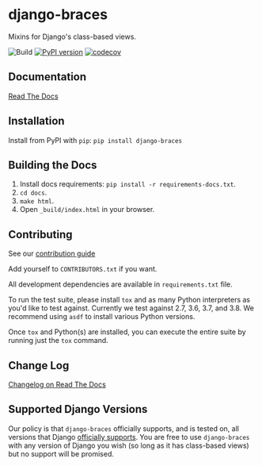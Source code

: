 # django-braces

Mixins for Django's class-based views.

![Build](https://github.com/brack3t/django-braces/actions/workflows/ci.yml/badge.svg?branch=main)
[![PyPI version](https://badge.fury.io/py/django-braces.svg)](http://badge.fury.io/py/django-braces)
[![codecov](https://codecov.io/gh/brack3t/django-braces/branch/main/graph/badge.svg?token=aBhzbsyyTi)](https://codecov.io/gh/brack3t/django-braces)

## Documentation

[Read The Docs](https://django-braces.readthedocs.io/en/latest/index.html)

## Installation

Install from PyPI with `pip`:
`pip install django-braces`

## Building the Docs

1. Install docs requirements: `pip install -r requirements-docs.txt`.
2. `cd docs`.
3. `make html`.
4. Open `_build/index.html` in your browser.

## Contributing

See our [contribution guide](https://django-braces.readthedocs.io/en/latest/contributing.html)

Add yourself to `CONTRIBUTORS.txt` if you want.

All development dependencies are available in `requirements.txt` file.

To run the test suite, please install `tox` and as many Python interpreters as you'd
like to test against. Currently we test against 2.7, 3.6, 3.7, and 3.8. We recommend
using `asdf` to install various Python versions.

Once `tox` and Python(s) are installed, you can execute the entire suite by running
just the `tox` command.

## Change Log

[Changelog on Read The Docs](https://django-braces.readthedocs.io/en/latest/changelog.html)

## Supported Django Versions

Our policy is that `django-braces` officially supports, and is tested on, all versions
that Django [officially supports](https://www.djangoproject.com/download/#supported-versions).
You are free to use `django-braces` with any version of Django you wish (so long as it has
class-based views) but no support will be promised.
